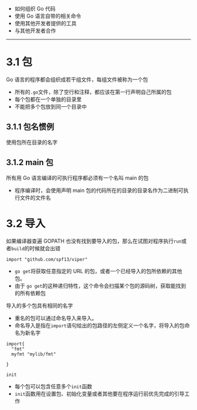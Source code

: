  * 如何组织 Go 代码
 * 使用 Go 语言自带的相关命令
 * 使用其他开发者提供的工具
 *  与其他开发者合作

-----
# 3.1 包

Go 语言的程序都会组织成若干组文件，每组文件被称为一个包
* 所有的`.go`文件，除了空行和注释，都应该在第一行声明自己所属的包
* 每个包都在一个单独的目录里
* 不能把多个包放到同一个目录中

## 3.1.1 包名惯例

使用包所在目录的名字


## 3.1.2 main 包

所有用 Go 语言编译的可执行程序都必须有一个名叫 main 的包
* 程序编译时，会使用声明 main 包的代码所在的目录的目录名作为二进制可执行文件的文件名

# 3.2 导入

如果编译器查遍 GOPATH 也没有找到要导入的包，那么在试图对程序执行`run`或者`build`的时候就会出错

```
import "github.com/spf13/viper"
```
* `go get`将获取任意指定的 URL 的包，或者一个已经导入的包所依赖的其他包。
* 由于 `go get`的这种递归特性，这个命令会扫描某个包的源码树，获取能找到的所有依赖包


导入的多个包具有相同的名字
* 重名的包可以通过命名导入来导入。
* 命名导入是指在`import`语句给出的包路径的左侧定义一个名字，将导入的包命名为新名字

```
import{
  "fmt"
  myfmt "mylib/fmt"

}
```

`init`
* 每个包可以包含任意多个`init`函数
* `init`函数用在设置包、初始化变量或者其他要在程序运行前优先完成的引导工作
